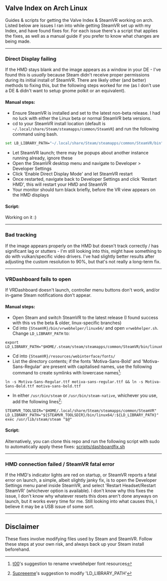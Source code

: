 ## Valve Index on Arch Linux
Guides & scripts for getting the Valve Index & SteamVR working on arch. Listed below are issues I ran into while getting SteamVR set up with my Index, and have found fixes for. For each issue there's a script that applies the fixes, as well as a manual guide if you prefer to know what changes are being made.

---

### Direct Display failing

If the HMD stays blank and the image appears as a window in your DE - I've found this is *usually* because Steam didn't receive proper permissions during its initial install of SteamVR. There are likely other (and better) methods to fixing this, but the following steps worked for me (as I don't use a DE & didn't want to setup gnome polkit or an equivalent).

#### Manual steps:

- Ensure SteamVR is installed and set to the latest non-beta release. I had no luck with either the Linux beta or normal SteamVR beta versions.
- cd to your SteamVR install location (default is `~/.local/share/Steam/steamapps/common/SteamVR`) and run the following command using bash.

```bash
set LB_LIBRARY_PATH="~/.local/share/Steam/steamapps/common/SteamVR/bin" && sudo ./vrstartup.sh & disown
```

- Let SteamVR launch; there may be popups about another instance running already, ignore these
- Open the SteamVR desktop menu and navigate to Developer > Developer Settings
- Click 'Enable Direct Display Mode' and let SteamVR restart
- Once restarted, navigate back to Developer Settings and click 'Restart HMD', this will restart your HMD and SteamVR
- Your monitor should turn black briefly, before the VR view appears on the HMD displays

#### Script:

Working on it :)

---

### Bad tracking

If the image appears properly on the HMD but doesn't track correctly / has significant lag or stutters - I'm still looking into this, might have something to do with vulkan/specific video drivers. I've had slightly better results after adjusting the custom resolution to 90%, but that's not really a long-term fix.

---

### VRDashboard fails to open

If VRDashboard doesn't launch, controller menu buttons don't work, and/or in-game Steam notifications don't appear.

#### Manual steps:

- Open Steam and switch SteamVR to the latest release (I found success with this vs the beta & older, linux-specific branches)
- Cd into `{SteamVR}/bin/vrwebhelper/linux64/` and open `vrwebhelper.sh`. Change `LD_LIBRARY_PATH` to:
```shell
export LD_LIBRARY_PATH="$HOME/.steam/steam/steamapps/common/SteamVR/bin/linux64:$HOME/.steam/steam/steamapps/common/SteamVR/bin/vrwebhelper/linux64:${STEAM_RUNTIME_HEAVY}${LD_LIBRARY_PATH:$LD_LIBRARY_PATH}"
```
- Cd into `{SteamVR}/resources/webinterface/fonts/`
- List the directory contents; if the fonts 'Motiva-Sans-Bold' and 'Motiva-Sans-Regular' are present with capitalised names, use the following command to create symlinks with lowercase names[^1]:
```shell
ln -s Motiva-Sans-Regular.ttf motiva-sans-regular.ttf && ln -s Motiva-Sans-Bold.ttf motiva-sans-bold.ttf
```

- In either `/usr/bin/steam` or `/usr/bin/steam-native`, whichever you use, add the following lines[^2]:
```shell
STEAMVR_TOOLSDIR="$HOME/.local/share/Steam/steamapps/common/SteamVR"
LD_LIBRARY_PATH="${STEAMVR_TOOLSDIR}/bin/linux64/:${LD_LIBRARY_PATH}"
exec /usr/lib/steam/steam "$@"
```

#### Script:

Alternatively, you can clone this repo and run the following script with sudo to automatically apply these fixes: [scripts/dashboardfix.sh](/scripts/dashboardfix.sh)

---

### HMD connection failed / SteamVR fatal error

If the HMD's indicator lights are red on startup, or SteamVR reports a fatal error on launch, a simple, albeit slightly janky fix, is to open the Developer Settings menu panel inside SteamVR, and select 'Restart Headset/Restart SteamVR' (whichever option is available). I don't know why this fixes the issue, I don't know why whatever resets this does aren't done anyways on launch, but it works every time for me. Still looking into what causes this, I believe it may be a USB issue of some sort.

---

## Disclaimer
These fixes involve modifying files used by Steam and SteamVR. Follow these steps at your own risk, and always back up your Steam install beforehand.

[^1]: [t00](https://github.com/ValveSoftware/SteamVR-for-Linux/issues/255#issuecomment-877844004)'s suggestion to rename vrwebhelper font resources
[^2]: [Supreeeme](https://github.com/ValveSoftware/SteamVR-for-Linux/issues/255#issuecomment-775624892
)'s suggestion to modify 'LD_LIBRARY_PATH'

